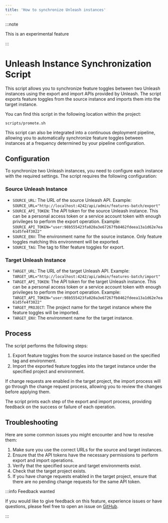 ```yaml
---
title: 'How to synchronize Unleash instances'
---
```


:::note 

This is an experimental feature

:::

# Unleash Instance Synchronization Script 

This script allows you to synchronize feature toggles between two Unleash instances using the export and import APIs provided by Unleash. The script exports feature toggles from the source instance and imports them into the target instance.

You can find this script in the following location within the project:

`scripts/promote.sh`

This script can also be integrated into a continuous deployment pipeline, allowing you to automatically synchronize feature toggles between instances at a frequency determined by your pipeline configuration.

## Configuration

To synchronize two Unleash instances, you need to configure each instance with the required settings. The script requires the following configuration:

### Source Unleash Instance

- `SOURCE_URL`: The URL of the source Unleash API.
  Example: `SOURCE_URL="http://localhost:4242/api/admin/features-batch/export"`
- `SOURCE_API_TOKEN`: The API token for the source Unleash instance. This can be a personal access token or a service account token with enough privileges to perform the export operation.
  Example: `SOURCE_API_TOKEN="user:98b555423fa020a3e67267fb8462fdeea13a1d62e7ea61d5fe4f3022"`
- `SOURCE_ENV`: The environment name for the source instance. Only feature toggles matching this environment will be exported.
- `SOURCE_TAG`: The tag to filter feature toggles for export.

### Target Unleash Instance

- `TARGET_URL`: The URL of the target Unleash API.
  Example: `TARGET_URL="http://localhost:4242/api/admin/features-batch/import"`
- `TARGET_API_TOKEN`: The API token for the target Unleash instance. This can be a personal access token or a service account token with enough privileges to perform the import operation.
  Example: `TARGET_API_TOKEN="user:98b555423fa020a3e67267fb8462fdeea13a1d62e7ea61d5fe4f3022"`
- `TARGET_PROJECT`: The project name for the target instance where the feature toggles will be imported.
- `TARGET_ENV`: The environment name for the target instance.

## Process

The script performs the following steps:

1. Export feature toggles from the source instance based on the specified tag and environment.
2. Import the exported feature toggles into the target instance under the specified project and environment.

If change requests are enabled in the target project, the import process will go through the change request process, allowing you to review the changes before applying them.

The script prints each step of the export and import process, providing feedback on the success or failure of each operation.

## Troubleshooting

Here are some common issues you might encounter and how to resolve them:

1. Make sure you use the correct URLs for the source and target instances.
2. Ensure that the API tokens have the necessary permissions to perform export and import operations.
3. Verify that the specified source and target environments exist.
4. Check that the target project exists.
5. If you have change requests enabled in the target project, ensure that there are no pending change requests for the same API token.

:::info Feedback wanted

If you would like to give feedback on this feature, experience issues or have questions, please feel free to open an issue on [GitHub](https://github.com/Unleash/unleash/).

:::


